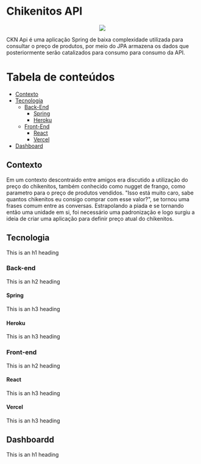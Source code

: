 # Chikenitos API
<p align="center">
<img src="https://user-images.githubusercontent.com/50127863/114079121-2b064880-9880-11eb-8aa6-08681a28fe31.png">
</p>
CKN Api é uma aplicação Spring de baixa complexidade utilizada para consultar o preço de produtos, por meio do JPA armazena os dados que posteriormente serão catalizados para consumo para consumo da API.



Tabela de conteúdos
=================
- [Contexto](#contexto)
- [Tecnologia](#tecnologia)
  * [Back-End](#Back-end)
    + [Spring](#Spring)
    + [Heroku](#Heroku)
  * [Front-End](#Front-End)
    + [React](#React)
    + [Vercel](#Vercel)
- [Dashboard](#Dashboard)



## Contexto

Em um contexto descontraido entre amigos era discutido a utilização do preço do chikenitos, também conhecido como nugget de frango, como parametro para o preço de produtos vendidos. "Isso está muito caro, sabe quantos chikenitos eu consigo comprar com esse valor?", se tornou uma frases comum entre as conversas. Estrapolando a piada e se tornando então uma unidade em si, foi necessário uma padronização e logo surgiu a ideia de criar uma aplicação para definir preço atual do chikenitos.

## Tecnologia

This is an h1 heading

### Back-end

This is an h2 heading



#### Spring

This is an h3 heading

#### Heroku

This is an h3 heading

### Front-end

This is an h2 heading


#### React

This is an h3 heading

#### Vercel

This is an h3 heading

## Dashboardd

This is an h1 heading




